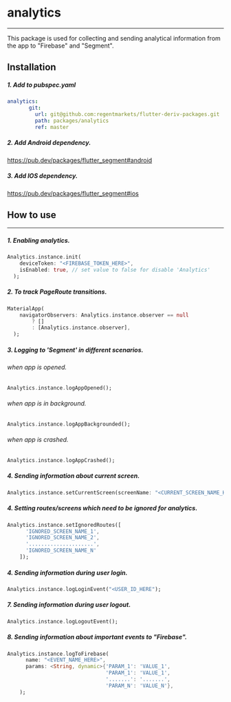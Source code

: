 # analytics
***
This package is used for collecting and sending analytical information from the app to "Firebase" and "Segment".
## Installation
##### 1. Add to pubspec.yaml
```yaml
analytics:
       git:
         url: git@github.com:regentmarkets/flutter-deriv-packages.git
         path: packages/analytics
         ref: master
```
##### 2. Add Android dependency.
https://pub.dev/packages/flutter_segment#android
##### 3. Add IOS dependency.
https://pub.dev/packages/flutter_segment#ios
## How to use
***
##### 1. Enabling analytics.
```dart
Analytics.instance.init(
    deviceToken: "<FIREBASE_TOKEN_HERE>",
    isEnabled: true, // set value to false for disable 'Analytics'
  );
```
##### 2. To track PageRoute transitions.
```dart
MaterialApp(
    navigatorObservers: Analytics.instance.observer == null
        ? []
        : [Analytics.instance.observer],
  );
```
##### 3. Logging to 'Segment' in different scenarios.
###### when app is  opened.
```dart
Analytics.instance.logAppOpened();
```
###### when app is in background.
```dart
Analytics.instance.logAppBackgrounded();
```
###### when app is crashed.
```dart
Analytics.instance.logAppCrashed();
```

##### 4. Sending information about current screen.
```dart
Analytics.instance.setCurrentScreen(screenName: "<CURRENT_SCREEN_NAME_HERE>");
```
##### 4. Setting routes/screens which need to be ignored for analytics.
```dart
Analytics.instance.setIgnoredRoutes([
      'IGNORED_SCREEN_NAME_1',
      'IGNORED_SCREEN_NAME_2',
      '.....................',
      'IGNORED_SCREEN_NAME_N'
    ]);
```
##### 4. Sending information during user login.
```dart
Analytics.instance.logLoginEvent("<USER_ID_HERE");
```
##### 7. Sending information during user logout.
```dart
Analytics.instance.logLogoutEvent();
```
##### 8. Sending information about important events to "Firebase".
```dart
Analytics.instance.logToFirebase(
      name: "<EVENT_NAME_HERE>",
      params: <String, dynamic>{'PARAM_1': 'VALUE_1',
                                'PARAM_1': 'VALUE_1',
                                '.......': '.......',
                                'PARAM_N': 'VALUE_N'},
    );
```
